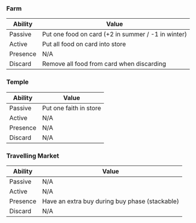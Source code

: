 ### Farm

|Ability |Value |
--- | --- |
|Passive|Put one food on card (+2 in summer / -1 in winter)|
|Active|Put all food on card into store|
|Presence|N/A|
|Discard|Remove all food from card when discarding|

### Temple

|Ability |Value |
--- | --- |
|Passive|Put one faith in store|
|Active|N/A|
|Presence|N/A|
|Discard|N/A|

### Travelling Market

|Ability |Value |
--- | --- |
|Passive|N/A|
|Active|N/A|
|Presence|Have an extra buy during buy phase (stackable)
|Discard|N/A|